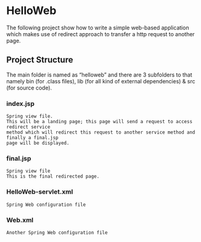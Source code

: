 # HelloWeb
 The following project show how to write a simple web-based  application
 which makes use of redirect approach to transfer  a http request to another page.


## Project Structure
 The main folder is named as “helloweb” and there are 3  subfolders to that namely bin (for 
 .class files), lib (for all kind of external dependencies) &  src (for source code).



### index.jsp
    Spring view file. 
    This will be a landing page; this page will send a request to access redirect service 
    method which will redirect this request to another service method and finally a final.jsp 
    page will be displayed.

### final.jsp
    Spring view file
    This is the final redirected page.

### HelloWeb-servlet.xml
    Spring Web configuration file 

### Web.xml
    Another Spring Web configuration file


